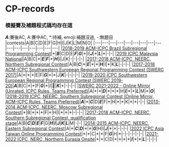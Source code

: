 # CP-records
### 模擬賽及補題程式碼均存在這

***A***:賽後AC, A:賽中AC, \*:待補, emoji:補題沒過, -:無題目
|contests|A|B|C|D|E|F|G|H|I|J|K|L|M|N|O|
|---|---|---|---|---|---|---|---|---|---|---|---|---|---|---|---|
|[2018-2019 ACM-ICPC Brazil Subregional Programming Contest](https://codeforces.com/gym/101908)|\*|***B***|C|D|E|***F***|***G***|\*|I|***J***|\*|***L***|\*|-|-|
|[2019 ICPC Malaysia National](https://codeforces.com/gym/102219)|A|B|C|\*|***E***|***F***|\*|***H***|I|J|K|-|-|-|-|
|[2017-2018 ACM-ICPC, NEERC, Northern Subregional Contest](https://codeforces.com/gym/101612)|A|B|***C***|\*|***E***|\*|\*|***H***|I|\*|K|***L***|-|-|-|
|[2017-2018 ACM-ICPC Southwestern European Regional Programming Contest (SWERC 2017)](https://codeforces.com/gym/101635)|A|\*|\*|\*|E|F|***G***|\*|\*|J|***K***|-|-|-|-|
|[2019-2020 ICPC Southwestern European Regional Programming Contest (SWERC 2019-20)](https://codeforces.com/gym/102501)|***A***|B|C|\*|\*|F|***G***|\*|I|🖕|***K***|\*|-|-|-|
|[SWERC 2021-2022 - Online Mirror (Unrated, ICPC Rules, Teams Preferred)](https://codeforces.com/contest/1662)|A|\*|\*|***D***|\*|\*|\*|H|***I***|\*|\*|***L***|M|\*|***O***|
|[2018-2019 ICPC, NEERC, Southern Subregional Contest (Online Mirror, ACM-ICPC Rules, Teams Preferred)](https://codeforces.com/contest/1070)|***A***|\*|***C***|D|***E***|F|\*|H|\*|\*|K|\*|\*|-|-|
|[2013-2014 ACM-ICPC, NEERC, Moscow Subregional Contest](https://codeforces.com/gym/100257)|\*|B|\*|\*|\*|F|\*|H|I|\*|\*|\*|-|-|-|
|[2017-2018 ACM-ICPC, NEERC, Southern Subregional Contest, qualification stage](https://codeforces.com/contest/847)|A|B|***C***|***D***|***E***|***F***|G|***H***|***I***|***J***|***K***|***L***|M|-|-|
|[2014-2015 ACM-ICPC, NEERC, Eastern Subregional Contest](https://codeforces.com/gym/100507)|A|\*|***C***|***D***|\*|\*|***G***|H|I|***J***|\*|\*|-|-|-|
|[2022 ICPC Asia Taiwan Online Programming Contest](https://codeforces.com/gym/103990)|\*|\*|C|\*|\*|F|***G***|H|\*|-|-|-|-|-|-|
|[2021-2022 ICPC, NERC, Northern Eurasia Onsite](https://codeforces.com/contest/1666)|\*|\*|C|D|\*|\*|\*|\*|***I***|\*|\*|***L***|-|-|-|